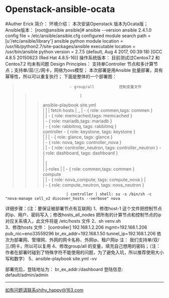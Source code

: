 # Openstack-ansible-ocata  
#Auther   Erick
简介：
环境介绍：
本次安装Openstack 版本为Ocata版；
Ansible版本：
[root@ansible ansible]# ansible --version
ansible 2.4.1.0
  config file = /etc/ansible/ansible.cfg
  configured module search path = [u'/etc/ansible/library']
  ansible python module location = /usr/lib/python2.7/site-packages/ansible
  executable location = /usr/bin/ansible
  python version = 2.7.5 (default, Aug  4 2017, 00:39:18) [GCC 4.8.5 20150623 (Red Hat 4.8.5-16)]
操作系统版本：
目前测试过Centos7.2 和Centos7.2 均未有问题
Design Principles：
支持单Controller 节点和多计算节点；支持单/双/三/网卡，网络为ovs模型；
本次部署是用Ansible 批量部署，具有幂等性，所以可以重复执行；
下面是整体的一个部署图：


                             
>                            - group/all           控制变量文件 
>>                           |
>>>  ansible-playbook site.yml  
                  |         |
                 |
             fetch hosts  |
                       _            | - { role: commen,tags: commen }           
                       |               |  - { role: memcached,tags: memcached }     
                       |                  - { role: mariadb,tags: mariadb }        
                                       |  - { role: rabbitmq, tags: rabbitmq }     
                             controller   - { role: keystone, tags: keystone }    
                       |       |       |  - { role: glance, tags: glance }          
                               |          - { role: nova, tags: controller_nova }  
                       |               |  - { role: controller_neutron, tags: controller_neutron } 
                                         - { role: dashboard, tags: dashboard }          
                               |        
                       |                  |         
                                          |
                       |-roles |          | - { role: commen,tags: commen }  
                                compute                                              
                               |          | - { role: nova_compute, tags: compute_nova } 
                                          |          
                                          | - { role: compute_neutron, tags: nova_neutron }               
                                           
                                         
                               | controller | shell: su -s /bin/sh -c "nova-manage cell_v2 discover_hosts --verbose" nova 
>>


详细步骤：(注：要保证被部署节点有互联网)
1、修改host-1 这个文件把控制节点的ip、用户、密码写入；修改hosts_all_nodes 把所有的计算节点和控制节点的ip对应关系填入，此文件将是 /etc/hosts 文件
2、sh venv.sh  
3、修改hosts 文件：
[controller]
192.168.1.2.206  mgmt=192.168.1.206  pub_nic=eno33559296  br_ex_addr=192.168.1.50 tunnel_ip=192.168.1.206 
依次为部署网、管理网、外网的网卡名称、外网ip、租户网ip
注： 我们支持单/双/三/网卡，所以可以复用
4、修改group/all 的变量，填充自己想用的密码；（注：作者在部署时碰到了特殊字符不能使用的问题，为了避免入坑，所以推荐使用大小写和数字）
5、ansible-playbook site.yml -vv

部署完后，登陆地址为： br_ex_addr:/dashboard
登陆信息: default/admin/admin

---

如有问题请联系shihy_happy@163.com 


             
